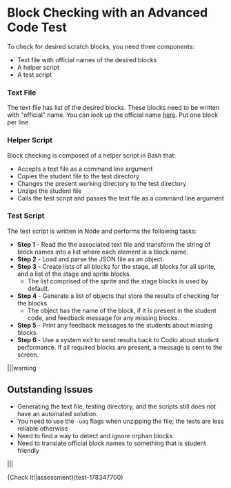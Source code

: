 # Block Checking with an Advanced Code Test

To check for desired scratch blocks, you need three components:
* Text file with official names of the desired blocks
* A helper script
* A test script

### Text File
The text file has list of the desired blocks. These blocks need to be written with "official" name. You can look up the official name [here](https://docs.google.com/spreadsheets/d/1WUp5XHwSCwj3IppemIkhd-w_l5edsfx6cOAHhoRZDE0/edit?usp=sharing). Put one block per line.

### Helper Script
Block checking is composed of a helper script in Bash that:
* Accepts a text file as a command line argument
* Copies the student file to the test directory
* Changes the present working directory to the test directory
* Unzips the student file
* Calls the test script and passes the text file as a command line argument

### Test Script
The test script is written in Node and performs the following tasks:
* **Step 1** - Read the the associated text file and transform the string of block names into a list where each element is a block name.
* **Step 2** - Load and parse the JSON file as an object.
* **Step 3** - Create lists of all blocks for the stage, all blocks for all sprite, and a list of the stage and sprite blocks.
  * The list comprised of the sprite and the stage blocks is used by default.
* **Step 4** - Generate a list of objects that store the results of checking for the blocks
  * The object has the name of the block, if it is present in the student code, and feedback message for any missing blocks.
* **Step 5** - Print any feedback messages to the students about missing blocks.
* **Step 6** - Use a system exit to send results back to Codio about student performance. If all required blocks are present, a message is sent to the screen.

|||warning
## Outstanding Issues
* Generating the text file, testing directory, and the scripts still does not have an automated solution.
* You need to use the `-uoq` flags when unzipping the file; the tests are less reliable otherwise
* Need to find a way to detect and ignore orphan blocks
* Need to translate official block names to something that is student friendly

|||

{Check It!|assessment}(test-178347700)
